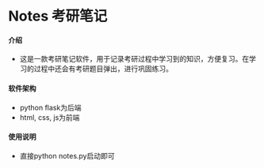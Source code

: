 # Notes 考研笔记

#### 介绍

- 这是一款考研笔记软件，用于记录考研过程中学习到的知识，方便复习。在学习的过程中还会有考研题目弹出，进行巩固练习。

#### 软件架构

- python flask为后端
- html, css, js为前端

#### 使用说明

- 直接python notes.py启动即可
